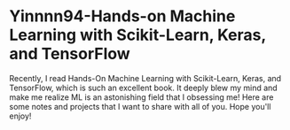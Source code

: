 # Yinnnn94-Hands-on Machine Learning with Scikit-Learn, Keras, and TensorFlow
Recently, I read Hands-On Machine Learning with Scikit-Learn, Keras, and TensorFlow, which is such an excellent book. It deeply blew my mind and make me realize ML is an astonishing field that I obsessing me!
Here are some notes and projects that I want to share with all of you. Hope you'll enjoy!
